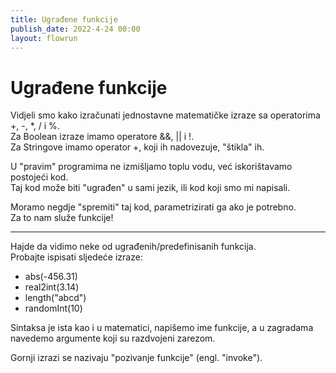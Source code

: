 ```yaml
---
title: Ugrađene funkcije
publish_date: 2022-4-24 00:00
layout: flowrun
---
```



# Ugrađene funkcije


Vidjeli smo kako izračunati jednostavne matematičke izraze sa operatorima +, -, *, / i %.  
Za Boolean izraze imamo operatore &&, || i !.  
Za Stringove imamo operator +, koji ih nadovezuje, "štikla" ih.

U "pravim" programima ne izmišljamo toplu vodu,
već iskorištavamo postojeći kod.  
Taj kod može biti "ugrađen" u sami jezik, ili kod koji smo mi napisali.

Moramo negdje "spremiti" taj kod, parametrizirati ga ako je potrebno.  
Za to nam služe funkcije!

---
Hajde da vidimo neke od ugrađenih/predefinisanih funkcija.  
Probajte ispisati sljedeće izraze:
- abs(-456.31)
- real2int(3.14)
- length("abcd")
- randomInt(10)

Sintaksa je ista kao i u matematici, napišemo ime funkcije, 
a u zagradama navedemo argumente koji su razdvojeni zarezom.

Gornji izrazi se nazivaju "pozivanje funkcije" (engl. "invoke").


<div>
    <div class="flowrun-instance flowrun--editable flowrun-layout-d-o"></div>
</div>

